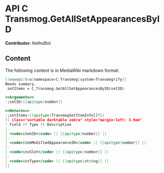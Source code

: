 # API C Transmog.GetAllSetAppearancesByID

**Contributor:** KethoBot

## Content

The following content is in MediaWiki markdown format:

```mediawiki
{{wowapi|t=a|namespace=C_Transmog|system=Transmogrify}}
Needs summary.
 setItems = C_Transmog.GetAllSetAppearancesByID(setID)

==Arguments==
:;setID:{{apitype|number}}

==Returns==
:;setItems:{{apitype|TransmogSetItemInfo[]?}}
{| class="sortable darktable zebra" style="margin-left: 3.9em"
! Field !! Type !! Description
|-
| <code>itemID</code> || {{apitype|number}} || 
|-
| <code>itemModifiedAppearanceID</code> || {{apitype|number}} || 
|-
| <code>invSlot</code> || {{apitype|number}} || 
|-
| <code>invType</code> || {{apitype|string}} || 
|}
```